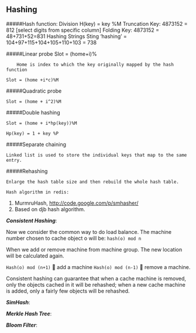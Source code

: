 Hashing
----
#####Hash function:
	Division
		H(key) = key %M	
	Truncation
		Key: 4873152 = 812 [select digits from specific column]
	Folding
		Key: 4873152 = 48+731+52=831
	Hashing Strings
		Sting ‘hashing’ = 104+97+115+104+105+110+103 = 738
	
#####Linear probe
 	Slot = (home+i)%
 	
		Home is index to which the key originally mapped by the hash function
		
	Slot = (home +i*c)%M
	
#####Quadratic probe

	Slot = (home + i^2)%M
	
#####Double hashing

	Slot = (home + i*hp(key))%M
	
	Hp(key) = 1 + key %P

#####Separate chaining

	Linked list is used to store the individual keys that map to the same entry.
	
#####Rehashing

	Enlarge the hash table size and then rebuild the whole hash table.
	
	Hash algorithm in redis:
1.	MurmruHash, http://code.google.com/p/smhasher/
2.	Based on djb hash algorithm.


***Consistent Hashing***:

Now we consider the common way to do load balance. The machine number chosen to cache object o will be: `hash(o) mod n`

When we add or remove machine from machine group. The new location will be calculated again.

`Hash(o) mod (n+1)`  add a machine
`Hash(o) mod (n-1)`  remove a machine.

Consistent hashing can guarantee that when a cache machine is removed, only the objects cached in it will be rehashed; when a new cache machine is added, only a fairly few objects will be rehashed.

***SimHash***:


***Merkle Hash Tree***:


***Bloom Filter***:



